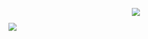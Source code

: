 
<p align="center">
  <img src="https://readme-typing-svg.herokuapp.com/?lines=Hi+there+👋!;Welcome+to+my+profile+on+Github&font=Fira%20Code&center=true&width=380&height=50">
</p>


![](https://komarev.com/ghpvc/?username=Angel1612)
